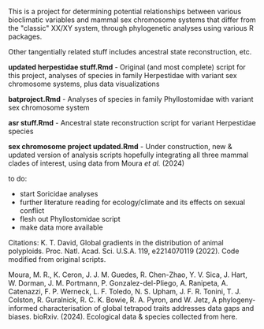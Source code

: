 This is a project for determining potential relationships between various bioclimatic variables and mammal sex chromosome systems that differ from the "classic" XX/XY system, through phylogenetic analyses using
various R packages.

Other tangentially related stuff includes ancestral state reconstruction, etc.

**updated herpestidae stuff.Rmd** - Original (and most complete) script for this project, analyses of species in family Herpestidae with variant sex chromosome systems, plus data visualizations

**batproject.Rmd** - Analyses of species in family Phyllostomidae with variant sex chromosome system

**asr stuff.Rmd** - Ancestral state reconstruction script for variant Herpestidae species

**sex chromosome project updated.Rmd** - Under construction, new & updated version of analysis scripts hopefully integrating all three mammal clades of interest, using data from Moura _et al._ (2024)

to do: 
- start Soricidae analyses
- further literature reading for ecology/climate and its effects on sexual conflict
- flesh out Phyllostomidae script
- make data more available

Citations:
K. T. David, Global gradients in the distribution of animal polyploids. Proc. Natl. Acad. Sci. U.S.A. 119, e2214070119 (2022). Code modified from original scripts.

Moura, M. R., K. Ceron, J. J. M. Guedes, R. Chen-Zhao, Y. V. Sica, J. Hart, W. Dorman, J. M. Portmann, P. Gonzalez-del-Pliego, A. Ranipeta, A. Catenazzi, F. P. Werneck, L. F. Toledo, N. S. Upham, J. F. R. Tonini, T. J. Colston, R. Guralnick, R. C. K. Bowie, R. A. Pyron, and W. Jetz, A phylogeny-informed characterisation of global tetrapod traits addresses data gaps and biases. bioRxiv. (2024). Ecological data & species collected from here.

